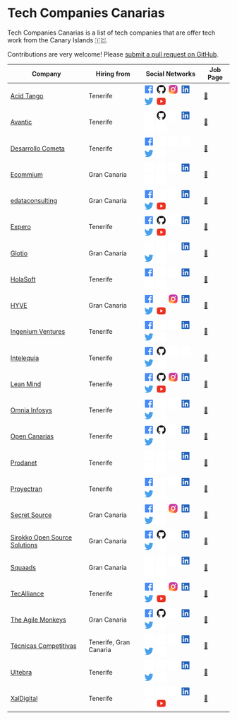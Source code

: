 # Tech Companies Canarias

Tech Companies Canarias is a list of tech companies that are offer tech work from the Canary Islands 🇮🇨.

Contributions are very welcome! Please [submit a pull request on GitHub](https://github.com/DanielRamosAcosta/tech-companies-canarias/blob/main/CONTRIBUTING.md).

| Company | Hiring from | Social Networks | Job Page |
| ------- | ----------- | --------------- | -------- |
| [Acid Tango](https://acidtango.com) | Tenerife | [![Facebook](https://raw.githubusercontent.com/DanielRamosAcosta/tech-companies-canarias/main/icons/facebook.png)](https://www.facebook.com/Acid-Tango-101103077972357) [![Github](https://raw.githubusercontent.com/DanielRamosAcosta/tech-companies-canarias/main/icons/github.png)](https://github.com/acidtango) [![Instagram](https://raw.githubusercontent.com/DanielRamosAcosta/tech-companies-canarias/main/icons/instagram.png)](https://www.instagram.com/acidtango) [![Linkedin](https://raw.githubusercontent.com/DanielRamosAcosta/tech-companies-canarias/main/icons/linkedin.png)](https://www.linkedin.com/company/acid-tango) [![Twitter](https://raw.githubusercontent.com/DanielRamosAcosta/tech-companies-canarias/main/icons/twitter.png)](https://twitter.com/acidtango) [![YouTube](https://raw.githubusercontent.com/DanielRamosAcosta/tech-companies-canarias/main/icons/youtube.png)](https://www.youtube.com/channel/UCFqkwvYiCRR3dupcxvbNOGA) | [💼](https://www.linkedin.com/company/acid-tango/jobs/) |
| [Avantic](http://www.avantic.net) | Tenerife | [![Facebook](https://raw.githubusercontent.com/DanielRamosAcosta/tech-companies-canarias/main/icons/empty.png)](#) [![Github](https://raw.githubusercontent.com/DanielRamosAcosta/tech-companies-canarias/main/icons/github.png)](https://github.com/avantic) [![Instagram](https://raw.githubusercontent.com/DanielRamosAcosta/tech-companies-canarias/main/icons/empty.png)](#) [![Linkedin](https://raw.githubusercontent.com/DanielRamosAcosta/tech-companies-canarias/main/icons/linkedin.png)](https://www.linkedin.com/company/avantic-estudio-de-ingenieros) [![Twitter](https://raw.githubusercontent.com/DanielRamosAcosta/tech-companies-canarias/main/icons/empty.png)](#) [![YouTube](https://raw.githubusercontent.com/DanielRamosAcosta/tech-companies-canarias/main/icons/empty.png)](#) | [💼](https://www.linkedin.com/company/avantic-estudio-de-ingenieros/jobs) |
| [Desarrollo Cometa](https://www.desarrollocometa.com) | Tenerife | [![Facebook](https://raw.githubusercontent.com/DanielRamosAcosta/tech-companies-canarias/main/icons/facebook.png)](https://www.facebook.com/desarrollocometa) [![Github](https://raw.githubusercontent.com/DanielRamosAcosta/tech-companies-canarias/main/icons/empty.png)](#) [![Instagram](https://raw.githubusercontent.com/DanielRamosAcosta/tech-companies-canarias/main/icons/empty.png)](#) [![Linkedin](https://raw.githubusercontent.com/DanielRamosAcosta/tech-companies-canarias/main/icons/empty.png)](#) [![Twitter](https://raw.githubusercontent.com/DanielRamosAcosta/tech-companies-canarias/main/icons/twitter.png)](https://twitter.com/devCometa) [![YouTube](https://raw.githubusercontent.com/DanielRamosAcosta/tech-companies-canarias/main/icons/empty.png)](#) | [💼](https://www.desarrollocometa.com) |
| [Ecommium](https://ecommium.com) | Gran Canaria | [![Facebook](https://raw.githubusercontent.com/DanielRamosAcosta/tech-companies-canarias/main/icons/empty.png)](#) [![Github](https://raw.githubusercontent.com/DanielRamosAcosta/tech-companies-canarias/main/icons/empty.png)](#) [![Instagram](https://raw.githubusercontent.com/DanielRamosAcosta/tech-companies-canarias/main/icons/empty.png)](#) [![Linkedin](https://raw.githubusercontent.com/DanielRamosAcosta/tech-companies-canarias/main/icons/linkedin.png)](https://www.linkedin.com/company/ecommium-ecommerce) [![Twitter](https://raw.githubusercontent.com/DanielRamosAcosta/tech-companies-canarias/main/icons/empty.png)](#) [![YouTube](https://raw.githubusercontent.com/DanielRamosAcosta/tech-companies-canarias/main/icons/empty.png)](#) | [💼](https://ecommium.com/unete-al-equipo) |
| [edataconsulting](https://edataconsulting.es) | Gran Canaria | [![Facebook](https://raw.githubusercontent.com/DanielRamosAcosta/tech-companies-canarias/main/icons/facebook.png)](https://www.facebook.com/edataconsulting) [![Github](https://raw.githubusercontent.com/DanielRamosAcosta/tech-companies-canarias/main/icons/empty.png)](#) [![Instagram](https://raw.githubusercontent.com/DanielRamosAcosta/tech-companies-canarias/main/icons/empty.png)](#) [![Linkedin](https://raw.githubusercontent.com/DanielRamosAcosta/tech-companies-canarias/main/icons/linkedin.png)](https://www.linkedin.com/company/edataconsulting/) [![Twitter](https://raw.githubusercontent.com/DanielRamosAcosta/tech-companies-canarias/main/icons/twitter.png)](https://twitter.com/edataconsulting) [![YouTube](https://raw.githubusercontent.com/DanielRamosAcosta/tech-companies-canarias/main/icons/youtube.png)](https://www.youtube.com/channel/UCEEixyMsLJPw7-v_gtkSDrw) | [💼](https://people.edataconsulting.es/) |
| [Expero](https://www.experoinc.com) | Tenerife | [![Facebook](https://raw.githubusercontent.com/DanielRamosAcosta/tech-companies-canarias/main/icons/facebook.png)](https://www.facebook.com/experoinc) [![Github](https://raw.githubusercontent.com/DanielRamosAcosta/tech-companies-canarias/main/icons/github.png)](https://github.com/experoinc) [![Instagram](https://raw.githubusercontent.com/DanielRamosAcosta/tech-companies-canarias/main/icons/empty.png)](#) [![Linkedin](https://raw.githubusercontent.com/DanielRamosAcosta/tech-companies-canarias/main/icons/linkedin.png)](https://www.linkedin.com/company/experoinc) [![Twitter](https://raw.githubusercontent.com/DanielRamosAcosta/tech-companies-canarias/main/icons/twitter.png)](https://twitter.com/experoinc) [![YouTube](https://raw.githubusercontent.com/DanielRamosAcosta/tech-companies-canarias/main/icons/youtube.png)](https://www.youtube.com/channel/UCSpX7JV7sC-mH46oM09n_Nw) | [💼](https://www.experoinc.com/about/careers) |
| [Glotio](https://glotio.com) | Gran Canaria | [![Facebook](https://raw.githubusercontent.com/DanielRamosAcosta/tech-companies-canarias/main/icons/empty.png)](#) [![Github](https://raw.githubusercontent.com/DanielRamosAcosta/tech-companies-canarias/main/icons/empty.png)](#) [![Instagram](https://raw.githubusercontent.com/DanielRamosAcosta/tech-companies-canarias/main/icons/empty.png)](#) [![Linkedin](https://raw.githubusercontent.com/DanielRamosAcosta/tech-companies-canarias/main/icons/linkedin.png)](https://www.linkedin.com/company/glotio) [![Twitter](https://raw.githubusercontent.com/DanielRamosAcosta/tech-companies-canarias/main/icons/twitter.png)](https://twitter.com/Glotio1) [![YouTube](https://raw.githubusercontent.com/DanielRamosAcosta/tech-companies-canarias/main/icons/empty.png)](#) | [💼](https://www.linkedin.com/company/glotio/jobs) |
| [HolaSoft](https://www.holasoft.es) | Tenerife | [![Facebook](https://raw.githubusercontent.com/DanielRamosAcosta/tech-companies-canarias/main/icons/facebook.png)](https://www.facebook.com/HolaSoft.tpv.erp) [![Github](https://raw.githubusercontent.com/DanielRamosAcosta/tech-companies-canarias/main/icons/empty.png)](#) [![Instagram](https://raw.githubusercontent.com/DanielRamosAcosta/tech-companies-canarias/main/icons/empty.png)](#) [![Linkedin](https://raw.githubusercontent.com/DanielRamosAcosta/tech-companies-canarias/main/icons/linkedin.png)](https://www.linkedin.com/company/holasoft) [![Twitter](https://raw.githubusercontent.com/DanielRamosAcosta/tech-companies-canarias/main/icons/empty.png)](#) [![YouTube](https://raw.githubusercontent.com/DanielRamosAcosta/tech-companies-canarias/main/icons/empty.png)](#) | [💼](https://www.linkedin.com/company/holasoft/jobs) |
| [HYVE](https://www.hyve.net) | Gran Canaria | [![Facebook](https://raw.githubusercontent.com/DanielRamosAcosta/tech-companies-canarias/main/icons/facebook.png)](https://www.facebook.com/hyvetheinnovationcompany) [![Github](https://raw.githubusercontent.com/DanielRamosAcosta/tech-companies-canarias/main/icons/empty.png)](#) [![Instagram](https://raw.githubusercontent.com/DanielRamosAcosta/tech-companies-canarias/main/icons/instagram.png)](https://www.instagram.com/hyve_innovation) [![Linkedin](https://raw.githubusercontent.com/DanielRamosAcosta/tech-companies-canarias/main/icons/linkedin.png)](https://www.linkedin.com/company/hyve-ag) [![Twitter](https://raw.githubusercontent.com/DanielRamosAcosta/tech-companies-canarias/main/icons/twitter.png)](https://twitter.com/hyve_innovation) [![YouTube](https://raw.githubusercontent.com/DanielRamosAcosta/tech-companies-canarias/main/icons/youtube.png)](https://www.youtube.com/channel/UCnazwh6SE2Rex_J2982kyTQ) | [💼](https://www.hyve.net/en/careers) |
| [Ingenium Ventures](https://www.ingeniumventures.com) | Tenerife | [![Facebook](https://raw.githubusercontent.com/DanielRamosAcosta/tech-companies-canarias/main/icons/facebook.png)](https://www.facebook.com/IngeniumVentures) [![Github](https://raw.githubusercontent.com/DanielRamosAcosta/tech-companies-canarias/main/icons/empty.png)](#) [![Instagram](https://raw.githubusercontent.com/DanielRamosAcosta/tech-companies-canarias/main/icons/empty.png)](#) [![Linkedin](https://raw.githubusercontent.com/DanielRamosAcosta/tech-companies-canarias/main/icons/linkedin.png)](https://www.linkedin.com/company/ingenium-ventures) [![Twitter](https://raw.githubusercontent.com/DanielRamosAcosta/tech-companies-canarias/main/icons/twitter.png)](https://twitter.com/ingeniumv) [![YouTube](https://raw.githubusercontent.com/DanielRamosAcosta/tech-companies-canarias/main/icons/empty.png)](#) | [💼](https://www.ingeniumventures.com/talento) |
| [Intelequia](https://intelequia.com) | Tenerife | [![Facebook](https://raw.githubusercontent.com/DanielRamosAcosta/tech-companies-canarias/main/icons/facebook.png)](https://www.facebook.com/Intelequia) [![Github](https://raw.githubusercontent.com/DanielRamosAcosta/tech-companies-canarias/main/icons/github.png)](https://github.com/intelequia) [![Instagram](https://raw.githubusercontent.com/DanielRamosAcosta/tech-companies-canarias/main/icons/empty.png)](#) [![Linkedin](https://raw.githubusercontent.com/DanielRamosAcosta/tech-companies-canarias/main/icons/empty.png)](#) [![Twitter](https://raw.githubusercontent.com/DanielRamosAcosta/tech-companies-canarias/main/icons/twitter.png)](https://twitter.com/intelequia) [![YouTube](https://raw.githubusercontent.com/DanielRamosAcosta/tech-companies-canarias/main/icons/empty.png)](#) | [💼](https://intelequia.com/social/empleos) |
| [Lean Mind](https://leanmind.es) | Tenerife | [![Facebook](https://raw.githubusercontent.com/DanielRamosAcosta/tech-companies-canarias/main/icons/facebook.png)](https://www.facebook.com/Lean-Mind-106484421092863) [![Github](https://raw.githubusercontent.com/DanielRamosAcosta/tech-companies-canarias/main/icons/github.png)](https://github.com/lean-mind) [![Instagram](https://raw.githubusercontent.com/DanielRamosAcosta/tech-companies-canarias/main/icons/instagram.png)](https://www.instagram.com/leanfulness_es) [![Linkedin](https://raw.githubusercontent.com/DanielRamosAcosta/tech-companies-canarias/main/icons/linkedin.png)](https://www.linkedin.com/company/leanfulness) [![Twitter](https://raw.githubusercontent.com/DanielRamosAcosta/tech-companies-canarias/main/icons/twitter.png)](https://twitter.com/leanfulness_es) [![YouTube](https://raw.githubusercontent.com/DanielRamosAcosta/tech-companies-canarias/main/icons/youtube.png)](https://www.youtube.com/channel/UCW16ot2jRfF3LgUSCEiGd8g) | [💼](https://leanmind.es/es/empleo) |
| [Omnia Infosys](https://omniainfosys.com) | Tenerife | [![Facebook](https://raw.githubusercontent.com/DanielRamosAcosta/tech-companies-canarias/main/icons/facebook.png)](https://www.facebook.com/Omnia-Infosys-126364607419620) [![Github](https://raw.githubusercontent.com/DanielRamosAcosta/tech-companies-canarias/main/icons/empty.png)](#) [![Instagram](https://raw.githubusercontent.com/DanielRamosAcosta/tech-companies-canarias/main/icons/empty.png)](#) [![Linkedin](https://raw.githubusercontent.com/DanielRamosAcosta/tech-companies-canarias/main/icons/linkedin.png)](https://www.linkedin.com/company/omnia-infosys-slu) [![Twitter](https://raw.githubusercontent.com/DanielRamosAcosta/tech-companies-canarias/main/icons/twitter.png)](https://twitter.com/OmniaInfosys) [![YouTube](https://raw.githubusercontent.com/DanielRamosAcosta/tech-companies-canarias/main/icons/empty.png)](#) | [💼](https://www.linkedin.com/company/omnia-infosys-slu/jobs/) |
| [Open Canarias](https://www.opencanarias.com) | Tenerife | [![Facebook](https://raw.githubusercontent.com/DanielRamosAcosta/tech-companies-canarias/main/icons/facebook.png)](https://www.facebook.com/opencanarias) [![Github](https://raw.githubusercontent.com/DanielRamosAcosta/tech-companies-canarias/main/icons/github.png)](https://github.com/opencanarias) [![Instagram](https://raw.githubusercontent.com/DanielRamosAcosta/tech-companies-canarias/main/icons/empty.png)](#) [![Linkedin](https://raw.githubusercontent.com/DanielRamosAcosta/tech-companies-canarias/main/icons/linkedin.png)](https://www.linkedin.com/company/open-canarias-sl) [![Twitter](https://raw.githubusercontent.com/DanielRamosAcosta/tech-companies-canarias/main/icons/twitter.png)](https://twitter.com/OpenCanarias) [![YouTube](https://raw.githubusercontent.com/DanielRamosAcosta/tech-companies-canarias/main/icons/empty.png)](#) | [💼](https://www.linkedin.com/company/open-canarias-sl/jobs) |
| [Prodanet](https://www.prodanet.com) | Tenerife | [![Facebook](https://raw.githubusercontent.com/DanielRamosAcosta/tech-companies-canarias/main/icons/empty.png)](#) [![Github](https://raw.githubusercontent.com/DanielRamosAcosta/tech-companies-canarias/main/icons/empty.png)](#) [![Instagram](https://raw.githubusercontent.com/DanielRamosAcosta/tech-companies-canarias/main/icons/empty.png)](#) [![Linkedin](https://raw.githubusercontent.com/DanielRamosAcosta/tech-companies-canarias/main/icons/linkedin.png)](https://www.linkedin.com/company/prodanet) [![Twitter](https://raw.githubusercontent.com/DanielRamosAcosta/tech-companies-canarias/main/icons/empty.png)](#) [![YouTube](https://raw.githubusercontent.com/DanielRamosAcosta/tech-companies-canarias/main/icons/empty.png)](#) | [💼](https://www.linkedin.com/company/prodanet/jobs) |
| [Proyectran](https://www.proyectran.com) | Tenerife | [![Facebook](https://raw.githubusercontent.com/DanielRamosAcosta/tech-companies-canarias/main/icons/facebook.png)](https://www.facebook.com/Proyectran) [![Github](https://raw.githubusercontent.com/DanielRamosAcosta/tech-companies-canarias/main/icons/empty.png)](#) [![Instagram](https://raw.githubusercontent.com/DanielRamosAcosta/tech-companies-canarias/main/icons/empty.png)](#) [![Linkedin](https://raw.githubusercontent.com/DanielRamosAcosta/tech-companies-canarias/main/icons/linkedin.png)](https://www.linkedin.com/company/proyectran) [![Twitter](https://raw.githubusercontent.com/DanielRamosAcosta/tech-companies-canarias/main/icons/twitter.png)](https://twitter.com/Proyectran) [![YouTube](https://raw.githubusercontent.com/DanielRamosAcosta/tech-companies-canarias/main/icons/empty.png)](#) | [💼](https://www.linkedin.com/company/proyectran/jobs) |
| [Secret Source](https://www.secret-source.eu) | Gran Canaria | [![Facebook](https://raw.githubusercontent.com/DanielRamosAcosta/tech-companies-canarias/main/icons/facebook.png)](https://www.facebook.com/secretsource) [![Github](https://raw.githubusercontent.com/DanielRamosAcosta/tech-companies-canarias/main/icons/empty.png)](#) [![Instagram](https://raw.githubusercontent.com/DanielRamosAcosta/tech-companies-canarias/main/icons/instagram.png)](https://www.instagram.com/secret_source.eu) [![Linkedin](https://raw.githubusercontent.com/DanielRamosAcosta/tech-companies-canarias/main/icons/linkedin.png)](https://www.linkedin.com/company/secret-source) [![Twitter](https://raw.githubusercontent.com/DanielRamosAcosta/tech-companies-canarias/main/icons/twitter.png)](https://twitter.com/SecretSourceEU) [![YouTube](https://raw.githubusercontent.com/DanielRamosAcosta/tech-companies-canarias/main/icons/empty.png)](#) | [💼](https://careers.secret-source.eu) |
| [Sirokko Open Source Solutions](https://www.sirokko.es) | Gran Canaria | [![Facebook](https://raw.githubusercontent.com/DanielRamosAcosta/tech-companies-canarias/main/icons/facebook.png)](https://www.facebook.com/SirokkoOSS) [![Github](https://raw.githubusercontent.com/DanielRamosAcosta/tech-companies-canarias/main/icons/github.png)](https://github.com/sirokko) [![Instagram](https://raw.githubusercontent.com/DanielRamosAcosta/tech-companies-canarias/main/icons/empty.png)](#) [![Linkedin](https://raw.githubusercontent.com/DanielRamosAcosta/tech-companies-canarias/main/icons/linkedin.png)](https://www.linkedin.com/company/sirokko-open-source-solutions-s-l-/) [![Twitter](https://raw.githubusercontent.com/DanielRamosAcosta/tech-companies-canarias/main/icons/twitter.png)](https://twitter.com/sirokkooss) [![YouTube](https://raw.githubusercontent.com/DanielRamosAcosta/tech-companies-canarias/main/icons/empty.png)](#) | [💼](https://www.linkedin.com/company/sirokko-open-source-solutions-s-l-/jobs/) |
| [Squaads](https://squaads.com) | Gran Canaria | [![Facebook](https://raw.githubusercontent.com/DanielRamosAcosta/tech-companies-canarias/main/icons/empty.png)](#) [![Github](https://raw.githubusercontent.com/DanielRamosAcosta/tech-companies-canarias/main/icons/empty.png)](#) [![Instagram](https://raw.githubusercontent.com/DanielRamosAcosta/tech-companies-canarias/main/icons/empty.png)](#) [![Linkedin](https://raw.githubusercontent.com/DanielRamosAcosta/tech-companies-canarias/main/icons/linkedin.png)](https://www.linkedin.com/company/squaads/) [![Twitter](https://raw.githubusercontent.com/DanielRamosAcosta/tech-companies-canarias/main/icons/empty.png)](#) [![YouTube](https://raw.githubusercontent.com/DanielRamosAcosta/tech-companies-canarias/main/icons/empty.png)](#) | [💼](https://www.linkedin.com/company/squaads/jobs/) |
| [TecAlliance](https://www.tecalliance.net) | Tenerife | [![Facebook](https://raw.githubusercontent.com/DanielRamosAcosta/tech-companies-canarias/main/icons/facebook.png)](facebook.com/TecAlliance) [![Github](https://raw.githubusercontent.com/DanielRamosAcosta/tech-companies-canarias/main/icons/empty.png)](#) [![Instagram](https://raw.githubusercontent.com/DanielRamosAcosta/tech-companies-canarias/main/icons/instagram.png)](https://www.instagram.com/tecalliance) [![Linkedin](https://raw.githubusercontent.com/DanielRamosAcosta/tech-companies-canarias/main/icons/linkedin.png)](https://www.linkedin.com/company/tecalliance) [![Twitter](https://raw.githubusercontent.com/DanielRamosAcosta/tech-companies-canarias/main/icons/twitter.png)](https://twitter.com/TecAlliance) [![YouTube](https://raw.githubusercontent.com/DanielRamosAcosta/tech-companies-canarias/main/icons/youtube.png)](https://www.youtube.com/channel/UC_b7gPw0OabQ3b2CDTtdFnw) | [💼](https://www.tecalliance.net/en/career) |
| [The Agile Monkeys](https://www.theagilemonkeys.com) | Gran Canaria | [![Facebook](https://raw.githubusercontent.com/DanielRamosAcosta/tech-companies-canarias/main/icons/facebook.png)](https://www.facebook.com/TheAgileMonkeys) [![Github](https://raw.githubusercontent.com/DanielRamosAcosta/tech-companies-canarias/main/icons/github.png)](https://github.com/theam) [![Instagram](https://raw.githubusercontent.com/DanielRamosAcosta/tech-companies-canarias/main/icons/empty.png)](#) [![Linkedin](https://raw.githubusercontent.com/DanielRamosAcosta/tech-companies-canarias/main/icons/linkedin.png)](https://www.linkedin.com/company/theagilemonkeys) [![Twitter](https://raw.githubusercontent.com/DanielRamosAcosta/tech-companies-canarias/main/icons/twitter.png)](https://twitter.com/theagilemonkeys) [![YouTube](https://raw.githubusercontent.com/DanielRamosAcosta/tech-companies-canarias/main/icons/empty.png)](#) | [💼](https://www.linkedin.com/company/theagilemonkeys/jobs) |
| [Técnicas Competitivas](https://www.tecnicascompetitivas.com) | Tenerife, Gran Canaria | [![Facebook](https://raw.githubusercontent.com/DanielRamosAcosta/tech-companies-canarias/main/icons/empty.png)](#) [![Github](https://raw.githubusercontent.com/DanielRamosAcosta/tech-companies-canarias/main/icons/empty.png)](#) [![Instagram](https://raw.githubusercontent.com/DanielRamosAcosta/tech-companies-canarias/main/icons/empty.png)](#) [![Linkedin](https://raw.githubusercontent.com/DanielRamosAcosta/tech-companies-canarias/main/icons/linkedin.png)](https://www.linkedin.com/company/tecnicas-competitivas) [![Twitter](https://raw.githubusercontent.com/DanielRamosAcosta/tech-companies-canarias/main/icons/twitter.png)](https://twitter.com/TecnicasTCSA) [![YouTube](https://raw.githubusercontent.com/DanielRamosAcosta/tech-companies-canarias/main/icons/empty.png)](#) | [💼](https://www.linkedin.com/company/tecnicas-competitivas/jobs) |
| [Ultebra](https://www.ultebra.eu) | Tenerife | [![Facebook](https://raw.githubusercontent.com/DanielRamosAcosta/tech-companies-canarias/main/icons/empty.png)](#) [![Github](https://raw.githubusercontent.com/DanielRamosAcosta/tech-companies-canarias/main/icons/empty.png)](#) [![Instagram](https://raw.githubusercontent.com/DanielRamosAcosta/tech-companies-canarias/main/icons/empty.png)](#) [![Linkedin](https://raw.githubusercontent.com/DanielRamosAcosta/tech-companies-canarias/main/icons/linkedin.png)](https://www.linkedin.com/company/ultebra-solutions-s-l) [![Twitter](https://raw.githubusercontent.com/DanielRamosAcosta/tech-companies-canarias/main/icons/twitter.png)](https://twitter.com/ultebra) [![YouTube](https://raw.githubusercontent.com/DanielRamosAcosta/tech-companies-canarias/main/icons/empty.png)](#) | [💼](https://www.ultebra.eu/#join) |
| [XalDigital](https://www.xaldigital.com) | Tenerife | [![Facebook](https://raw.githubusercontent.com/DanielRamosAcosta/tech-companies-canarias/main/icons/empty.png)](#) [![Github](https://raw.githubusercontent.com/DanielRamosAcosta/tech-companies-canarias/main/icons/empty.png)](#) [![Instagram](https://raw.githubusercontent.com/DanielRamosAcosta/tech-companies-canarias/main/icons/empty.png)](#) [![Linkedin](https://raw.githubusercontent.com/DanielRamosAcosta/tech-companies-canarias/main/icons/linkedin.png)](https://www.linkedin.com/company/xal-digital) [![Twitter](https://raw.githubusercontent.com/DanielRamosAcosta/tech-companies-canarias/main/icons/empty.png)](#) [![YouTube](https://raw.githubusercontent.com/DanielRamosAcosta/tech-companies-canarias/main/icons/youtube.png)](https://www.youtube.com/channel/UCmC9ZbHwg_5Jff9QNRoRofw) | [💼](https://www.linkedin.com/company/xal-digital/jobs) |
